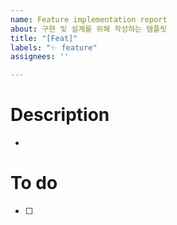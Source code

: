 ```yaml
---
name: Feature implementation report
about: 구현 및 설계를 위해 작성하는 템플릿
title: "[Feat]"
labels: "✨ feature"
assignees: ''

---
```


<!-- 
# Issue 생성 전 체크리스트
- [ ] 이슈 이름은 다른 사람도 이해할 수 있나요?
- [ ] 이슈 책임자(Assignees)를 추가했나요?
- [ ] Labels에는 해당 이슈의 성향을 잘 나타내나요?
 -->
# Description
- 

# To do
- [ ]
